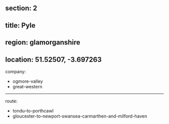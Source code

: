 section: 2
----
title: Pyle
----
region: glamorganshire
----
location: 51.52507, -3.697263
----
company:
- ogmore-valley
- great-western
----
route:
- tondu-to-porthcawl
- gloucester-to-newport-swansea-carmarthen-and-milford-haven
